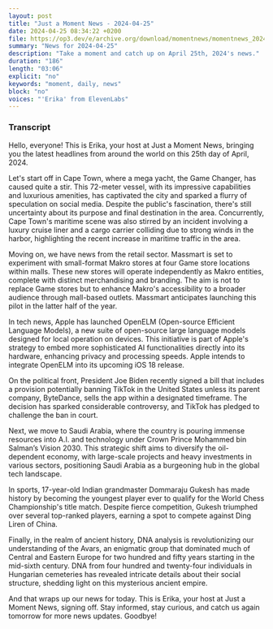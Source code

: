 ```yaml
---
layout: post
title: "Just a Moment News - 2024-04-25"
date: 2024-04-25 08:34:22 +0200
file: https://op3.dev/e/archive.org/download/momentnews/momentnews_2024-04-25.mp3
summary: "News for 2024-04-25"
description: "Take a moment and catch up on April 25th, 2024's news."
duration: "186"
length: "03:06"
explicit: "no"
keywords: "moment, daily, news"
block: "no"
voices: "'Erika' from ElevenLabs"
---
```


### Transcript

Hello, everyone! This is Erika, your host at Just a Moment News, bringing you the latest headlines from around the world on this 25th day of April, 2024.

Let's start off in Cape Town, where a mega yacht, the Game Changer, has caused quite a stir. This 72-meter vessel, with its impressive capabilities and luxurious amenities, has captivated the city and sparked a flurry of speculation on social media. Despite the public's fascination, there's still uncertainty about its purpose and final destination in the area. Concurrently, Cape Town's maritime scene was also stirred by an incident involving a luxury cruise liner and a cargo carrier colliding due to strong winds in the harbor, highlighting the recent increase in maritime traffic in the area.

Moving on, we have news from the retail sector. Massmart is set to experiment with small-format Makro stores at four Game store locations within malls. These new stores will operate independently as Makro entities, complete with distinct merchandising and branding. The aim is not to replace Game stores but to enhance Makro's accessibility to a broader audience through mall-based outlets. Massmart anticipates launching this pilot in the latter half of the year.

In tech news, Apple has launched OpenELM (Open-source Efficient Language Models), a new suite of open-source large language models designed for local operation on devices. This initiative is part of Apple's strategy to embed more sophisticated AI functionalities directly into its hardware, enhancing privacy and processing speeds. Apple intends to integrate OpenELM into its upcoming iOS 18 release.

On the political front, President Joe Biden recently signed a bill that includes a provision potentially banning TikTok in the United States unless its parent company, ByteDance, sells the app within a designated timeframe. The decision has sparked considerable controversy, and TikTok has pledged to challenge the ban in court.

Next, we move to Saudi Arabia, where the country is pouring immense resources into A.I. and technology under Crown Prince Mohammed bin Salman’s Vision 2030. This strategic shift aims to diversify the oil-dependent economy, with large-scale projects and heavy investments in various sectors, positioning Saudi Arabia as a burgeoning hub in the global tech landscape.

In sports, 17-year-old Indian grandmaster Dommaraju Gukesh has made history by becoming the youngest player ever to qualify for the World Chess Championship's title match. Despite fierce competition, Gukesh triumphed over several top-ranked players, earning a spot to compete against Ding Liren of China.

Finally, in the realm of ancient history, DNA analysis is revolutionizing our understanding of the Avars, an enigmatic group that dominated much of Central and Eastern Europe for two hundred and fifty years starting in the mid-sixth century. DNA from four hundred and twenty-four individuals in Hungarian cemeteries has revealed intricate details about their social structure, shedding light on this mysterious ancient empire.

And that wraps up our news for today. This is Erika, your host at Just a Moment News, signing off. Stay informed, stay curious, and catch us again tomorrow for more news updates. Goodbye!
